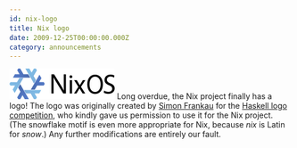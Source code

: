 ```yaml
---
id: nix-logo
title: Nix logo
date: 2009-12-25T00:00:00.000Z
category: announcements
---
```


![Nix logo](../../../assets/logo/nixos-lores.png) Long overdue, the Nix project finally has a logo! The logo was originally created by [Simon Frankau](http://arbitrary.name/) for the [Haskell logo competition](https://www.haskell.org/haskellwiki/Haskell_logos/New_logo_ideas), who kindly gave us permission to use it for the Nix project. (The snowflake motif is even more appropriate for Nix, because _nix_ is Latin for _snow_.) Any further modifications are entirely our fault.
